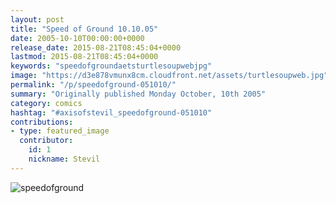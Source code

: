 ```yaml
---
layout: post
title: "Speed of Ground 10.10.05"
date: 2005-10-10T00:00:00+0000
release_date: 2015-08-21T08:45:04+0000
lastmod: 2015-08-21T08:45:04+0000
keywords: "speedofgroundaetsturtlesoupwebjpg"
image: "https://d3e878vmunx8cm.cloudfront.net/assets/turtlesoupweb.jpg"
permalink: "/p/speedofground-051010/"
summary: "Originally published Monday October, 10th 2005"
category: comics
hashtag: "#axisofstevil_speedofground-051010"
contributions:
- type: featured_image
  contributor:
    id: 1
    nickname: Stevil
---
```


![speedofground](https://d3e878vmunx8cm.cloudfront.net/assets/turtlesoupweb.jpg)
